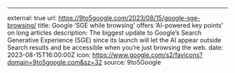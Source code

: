 ---
external: true
url: https://9to5google.com/2023/08/15/google-sge-browsing/
title: Google ‘SGE while browsing’ offers ‘AI-powered key points’ on long articles
description: The biggest update to Google’s Search Generative Experience (SGE) since its launch will let the AI appear outside Search results and be accessible when you’re just browsing the web.
date: 2023-08-15T16:00:00Z
icon: https://www.google.com/s2/favicons?domain=9to5google.com&sz=32
source: 9to5Google